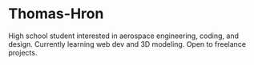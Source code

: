 # Thomas-Hron
High school student interested in aerospace engineering, coding, and design. Currently learning web dev and 3D modeling. Open to freelance projects.
